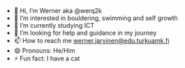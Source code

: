 - 👋 Hi, I’m Werner aka @werq2k
- 👀 I’m interested in bouldering, swimming and self growth
- 🌱 I’m currently studying ICT
- 💞️ I’m looking for help and guidance in my journey
- 📫 How to reach me werner.jarvinen@edu.turkuamk.fi
- 😄 Pronouns: He/Him
- ⚡ Fun fact: I have a cat
<!---
werq2k/werq2k is a ✨ special ✨ repository because its `README.md` (this file) appears on your GitHub profile.
You can click the Preview link to take a look at your changes.
--->
